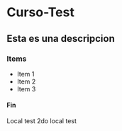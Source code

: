 # Curso-Test
## Esta es una descripcion
### Items
* Item 1 
* Item 2
* Item 3
#### Fin
Local test
2do local test


